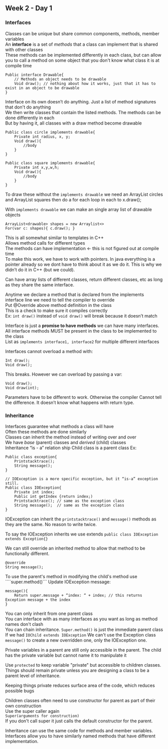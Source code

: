 ## Week 2 - Day 1
### Interfaces
Classes can be unique but share common components, methods, member variables  
An **interface** is a set of *methods* that a class can implement that is shared with other classes  
These methods can be implemented differently in each class, but can allow you to call a method on some object that you don't know what class it is at compile time  

```
Public interface Drawable{
    // Methods an object needs to be drawable
    Void draw(); // nothing about how it works, just that it has to exist in an object to be drawable
}
```

Interface on its own doesn’t do anything. Just a list of method signatures that don't do anything   
We then write classes that contain the listed methods. The methods can be done differently in each  
But by having it, all classes with a draw method become drawable  

```
Public class circle implements drawable{
    Private int radius, x, y;
    Void draw(){
        //body
    }
}

Public class square implements drawable{
    Private int x,y,w,h;
    Void draw(){
        //body
    }
}
```

To draw these  without the ```implements drawable``` we need an ArrayList<circle> circles and ArrayList<square> squares then do a for each loop in each to x.draw();

With ```implements drawable```  we can make an single array list of drawable objects

```
ArrayList<drawable> shapes = new Arraylist<>
For(var c: shapes){ c.draw(); }
```

This is all somewhat similar to templates in C++   
Allows method calls for different types   
The methods can have implementation <- this is not figured out at compile time   
To make this work, we have to work with pointers. In java everything is a pointer already so we dont have to think about it as we do it. This is why we didn’t do it in C++ (but we could).

Can have array lists of different classes, return different classes, etc as long as they share the same interface.

Anytime we declare a method that is declared from the implements interface line we need to tell the compiler to override  
Put @Override above method definition in the class  
This is a check to make sure it compiles correctly  
Ex: ```int draw()``` instead of ```void draw()``` will break because it doesn’t match    

Interface is just a **promise to have methods** we can have many interfaces. 
All interface methods MUST be present in the class to be implemented to the class  
List as ```implements interface1, interface2``` for multiple different interfaces  

Interfaces cannot overload a method with: 

```
Int draw();
Void draw();
```

This breaks. However we can overload by passing a var:

```
Void draw();
Void draw(int); 
```

Parameters have to be different to work. Otherwise the compiler Cannot tell the difference. It doesn’t know what happens with return type. 

### Inheritance
Interfaces guarantee what methods a class will have  
Often these methods are done similarly  
Classes can inherit the method instead of writing over and over  
We have *base* (parent) classes and *derived* (child) classes  
Inheritance “is - a” relation ship
Child class is a parent class
Ex: 

```
Public class exception{
    Printstacktrace();
    String message();
}

// IOException is a more specific exception, but it “is-a” exception still. 
Public class IOException{
    Private int index;
    Public int getIndex {return index;)
    Printstacktrace(); // same as the exception class
    String message();  // same as the exception class
}
```

IOException can inherit the ```printstacktrace()``` and ```message()``` methods as they are the same. No reason to write twice.  

To say the IOException inherits we use extends
```public class IOException extends Exception{}```

We can still override an inherited method to allow that method to be functionally different.

```
@override 
String message();
```

To use the parent's method in modifying the child's method use ````super.method()``` 
Update IOException message:

```
message(){
    Return super.message + “index: “ + index; // this returns Exception message + the index
}
```

You can only inherit from one parent class  
You can interface with as many interfaces as you want as long as method names don't clash  
You can chain inheritance. ```Super.method()``` is just the immediate parent class  
If we had ```IOChild extends IOException``` We can't use the Exception class ```message()``` to create a new overridden one, only the IOException one. 

Private variables in a parent are still only accessible in the parent. The child has the private variable but cannot name it to manipulate it   

Use ```protected``` to keep variable "private" but accessible to children classes. Things should remain private unless you are designing a class to be a parent level of inheritance.

Keeping things private reduces surface area of the code, which reduces possible bugs  

Children classes often need to use constructor for parent as part of their own construction  
Use the super caller again  
```Super(arguments for construction)```  
If you don't call super it just calls the default constructor for the parent. 

Inheritance can use the same code for methods and member variables. Interfaces allow you to have similarly named methods that have different implementation. 